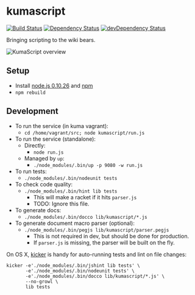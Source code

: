 # kumascript
[![Build Status](https://secure.travis-ci.org/mozilla/kumascript.svg)](https://travis-ci.org/mozilla/kumascript)
[![Dependency Status](https://david-dm.org/mozilla/kumascript.svg?theme=shields.io)](https://david-dm.org/mozilla/kumascript)
[![devDependency Status](https://david-dm.org/mozilla/kumascript/dev-status.svg?theme=shields.io)](https://david-dm.org/mozilla/kumascript#info=devDependencies)

Bringing scripting to the wiki bears.

![KumaScript overview](https://wiki.mozilla.org/images/thumb/2/2b/Kumascript.png/1000px-Kumascript.png)

## Setup

* Install [node.js 0.10.26](http://nodejs.org/docs/v0.10.26/) and [npm](http://npmjs.org/)
* `npm rebuild`

## Development

* To run the service (in kuma vagrant):
    * `cd /home/vagrant/src; node kumascript/run.js`
* To run the service (standalone):
    * Directly:
        * `node run.js`
    * Managed by `up`:
        * `./node_modules/.bin/up -p 9080 -w run.js`
* To run tests:
    * `./node_modules/.bin/nodeunit tests`
* To check code quality:
    * `./node_modules/.bin/hint lib tests`
        * This will make a racket if it hits `parser.js`
        * TODO: Ignore this file.
* To generate docs:
    * `./node_modules/.bin/docco lib/kumascript/*.js`
* To generate document macro parser (optional):
    * `./node_modules/.bin/pegjs lib/kumascript/parser.pegjs`
        * This is not required in dev, but should be done for production.
        * If `parser.js` is missing, the parser will be built on the fly.

On OS X, [kicker](https://github.com/alloy/kicker) is handy for auto-running
tests and lint on file changes:

    kicker -e'./node_modules/.bin/jshint lib tests' \
           -e'./node_modules/.bin/nodeunit tests' \
           -e'./node_modules/.bin/docco lib/kumascript/*.js' \
           --no-growl \
           lib tests
